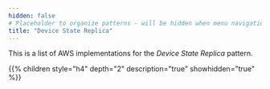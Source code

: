 ```yaml
---
hidden: false
# Placeholder to organize patterns - will be hidden when menu navigation becomes untenable
title: "Device State Replica"
---
```

This is a list of AWS implementations for the _Device State Replica_ pattern.

{{% children   style="h4" depth="2" description="true" showhidden="true" %}}
